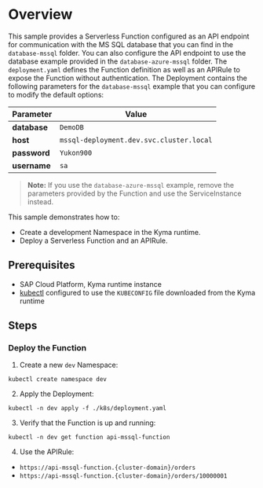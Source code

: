 # Overview

This sample provides a Serverless Function configured as an API endpoint for communication with the MS SQL database that you can find in the `database-mssql` folder. You can also configure the API endpoint to use the database example provided in the `database-azure-mssql` folder. The `deployment.yaml` defines the Function definition as well as an APIRule to expose the Function without authentication. The Deployment contains the following parameters for the `database-mssql` example that you can configure to modify the default options:

| Parameter     | Value                                  |
| -------- | -------------------------------------- |
| **database** | `DemoDB`                                 |
| **host**     | `mssql-deployment.dev.svc.cluster.local` |
| **password** | `Yukon900`                               |
| **username** | `sa`                                     |

>**Note:** If you use the `database-azure-mssql` example, remove the parameters provided by the Function and use the ServiceInstance instead.

This sample demonstrates how to:

- Create a development Namespace in the Kyma runtime.
- Deploy a Serverless Function and an APIRule.

## Prerequisites

- SAP Cloud Platform, Kyma runtime instance
- [kubectl](https://kubernetes.io/docs/tasks/tools/install-kubectl/) configured to use the `KUBECONFIG` file downloaded from the Kyma runtime

## Steps

### Deploy the Function

1. Create a new `dev` Namespace:

```shell script
kubectl create namespace dev
```

2. Apply the Deployment:

```shell script
kubectl -n dev apply -f ./k8s/deployment.yaml
```

3. Verify that the Function is up and running:

```shell script
kubectl -n dev get function api-mssql-function
```

4. Use the APIRule:
  - `https://api-mssql-function.{cluster-domain}/orders`
  - `https://api-mssql-function.{cluster-domain}/orders/10000001`
